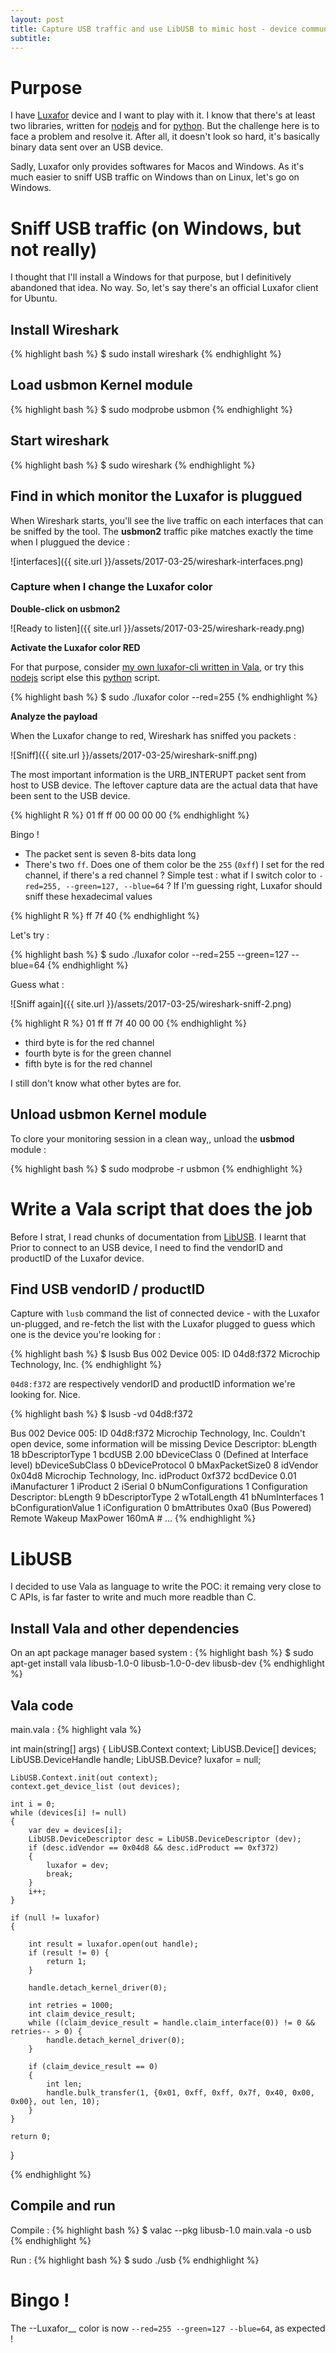 ```yaml
---
layout: post
title: Capture USB traffic and use LibUSB to mimic host - device communications (Vala / Luxafor)
subtitle: 
---
```


# Purpose

I have [Luxafor](http://www.luxafor.fr/products/) device and I want to play with it. I know that there's at least two libraries, written for [nodejs](https://github.com/iamthefox/luxafor) and for [python](https://github.com/vmitchell85/luxafor-python). But the challenge here is to face a problem and resolve it. After all, it doesn't look so hard, it's basically binary data sent over an USB device.

Sadly, Luxafor only provides softwares for Macos and Windows. As it's much easier to sniff USB traffic on Windows than on Linux, let's go on Windows. 

# Sniff USB traffic (on Windows, but not really)

I thought that I'll install a Windows for that purpose, but I definitively abandoned that idea. No way. So, let's say there's an official Luxafor client for Ubuntu. 

## Install Wireshark

{% highlight bash %}
$ sudo install wireshark
{% endhighlight %}

## Load usbmon Kernel module

{% highlight bash %}
$ sudo modprobe usbmon
{% endhighlight %}

## Start wireshark

{% highlight bash %}
$ sudo wireshark
{% endhighlight %}

## Find in which monitor the Luxafor is pluggued

When Wireshark starts, you'll see the live traffic on each interfaces that can be sniffed by the tool. The __usbmon2__ traffic pike matches exactly the time when I pluggued the device :

![interfaces]({{ site.url }}/assets/2017-03-25/wireshark-interfaces.png)

### Capture when I change the Luxafor color

__Double-click on usbmon2__

![Ready to listen]({{ site.url }}/assets/2017-03-25/wireshark-ready.png)

__Activate the Luxafor color RED__

For that purpose, consider [my own luxafor-cli written in Vala](https://github.com/lcallarec/luxafor-cli/), or try this [nodejs](https://github.com/iamthefox/luxafor) script else this [python](https://github.com/vmitchell85/luxafor-python) script.

{% highlight bash %}
$ sudo ./luxafor color --red=255
{% endhighlight %}

__Analyze the payload__

When the Luxafor change to red, Wireshark has sniffed you packets :

![Sniff]({{ site.url }}/assets/2017-03-25/wireshark-sniff.png)

The most important information is the URB_INTERUPT packet sent from host to USB device. The leftover capture data are the actual data that have been sent to the USB device. 

{% highlight R %}
01 ff ff 00 00 00 00
{% endhighlight %}

Bingo !

* The packet sent is seven 8-bits data long
* There's two `ff`. Does one of them color be the `255` (`0xff`) I set for the red channel, if there's a red channel ? Simple test : what if I switch color to `-red=255, --green=127, --blue=64` ? If I'm guessing right, Luxafor should sniff these hexadecimal values 

{% highlight R %}
ff 7f 40
{% endhighlight %}

Let's try :

{% highlight bash %}
$ sudo ./luxafor color --red=255 --green=127 --blue=64
{% endhighlight %}

Guess what :

![Sniff again]({{ site.url }}/assets/2017-03-25/wireshark-sniff-2.png)

{% highlight R %}
01 ff ff 7f 40 00 00
{% endhighlight %}

* third byte is for the red channel
* fourth byte is for the green channel
* fifth byte is for the red channel

I still don't know what other bytes are for.

## Unload usbmon Kernel module

To clore your monitoring session in a clean way,, unload the __usbmod__ module :

{% highlight bash %}
$ sudo modprobe -r usbmon
{% endhighlight %}

# Write a Vala script that does the job

Before I strat, I read chunks of documentation from [LibUSB](http://libusb.info/). I learnt that Prior to connect to an USB device, I need to find the vendorID and productID of the Luxafor device.

## Find USB vendorID / productID

Capture with `lusb` command the list of connected device - with the Luxafor un-plugged, and re-fetch the list with the Luxafor plugged to guess which one is the device you're looking for : 

{% highlight bash %}
$ lsusb
Bus 002 Device 005: ID 04d8:f372 Microchip Technology, Inc. 
{% endhighlight %}

`04d8:f372` are respectively vendorID and productID information we're looking for. Nice.

{% highlight bash %}
$ lsusb -vd 04d8:f372

Bus 002 Device 005: ID 04d8:f372 Microchip Technology, Inc. 
Couldn't open device, some information will be missing
Device Descriptor:
  bLength                18
  bDescriptorType         1
  bcdUSB               2.00
  bDeviceClass            0 (Defined at Interface level)
  bDeviceSubClass         0 
  bDeviceProtocol         0 
  bMaxPacketSize0         8
  idVendor           0x04d8 Microchip Technology, Inc.
  idProduct          0xf372 
  bcdDevice            0.01
  iManufacturer           1 
  iProduct                2 
  iSerial                 0 
  bNumConfigurations      1
  Configuration Descriptor:
    bLength                 9
    bDescriptorType         2
    wTotalLength           41
    bNumInterfaces          1
    bConfigurationValue     1
    iConfiguration          0 
    bmAttributes         0xa0
      (Bus Powered)
      Remote Wakeup
    MaxPower              160mA
    # ...
{% endhighlight %}

# LibUSB

I decided to use Vala as language to write the  POC: it remaing very close to C APIs, is far faster to write and much more readble than C.

## Install Vala and other dependencies

On an apt package manager based system :
{% highlight bash %}
$ sudo apt-get install vala libusb-1.0-0 libusb-1.0-0-dev libusb-dev
{% endhighlight %}

## Vala code

main.vala :
{% highlight vala %}

int main(string[] args)
{
	LibUSB.Context context;
	LibUSB.Device[] devices;
	LibUSB.DeviceHandle handle;
	LibUSB.Device? luxafor = null;

	LibUSB.Context.init(out context);
	context.get_device_list (out devices);
	
	int i = 0;
	while (devices[i] != null)
	{
		var dev = devices[i];
		LibUSB.DeviceDescriptor desc = LibUSB.DeviceDescriptor (dev);
		if (desc.idVendor == 0x04d8 && desc.idProduct == 0xf372)
		{
			luxafor = dev;
			break;
		}
		i++;
	}		

	if (null != luxafor) 
	{

		int result = luxafor.open(out handle);
		if (result != 0) {
			return 1;
		}

		handle.detach_kernel_driver(0);
				
		int retries = 1000;
		int claim_device_result;
		while ((claim_device_result = handle.claim_interface(0)) != 0 && retries-- > 0) {
			handle.detach_kernel_driver(0);
		}

		if (claim_device_result == 0)
		{
			int len;
			handle.bulk_transfer(1, {0x01, 0xff, 0xff, 0x7f, 0x40, 0x00, 0x00}, out len, 10);
		}
	}

	return 0;
}

{% endhighlight %}

## Compile and run

Compile :
{% highlight bash %}
$ valac --pkg libusb-1.0 main.vala -o usb
{% endhighlight %}

Run :
{% highlight bash %}
$ sudo ./usb
{% endhighlight %}

# Bingo !

The --Luxafor__ color is now `--red=255 --green=127 --blue=64`, as expected !
